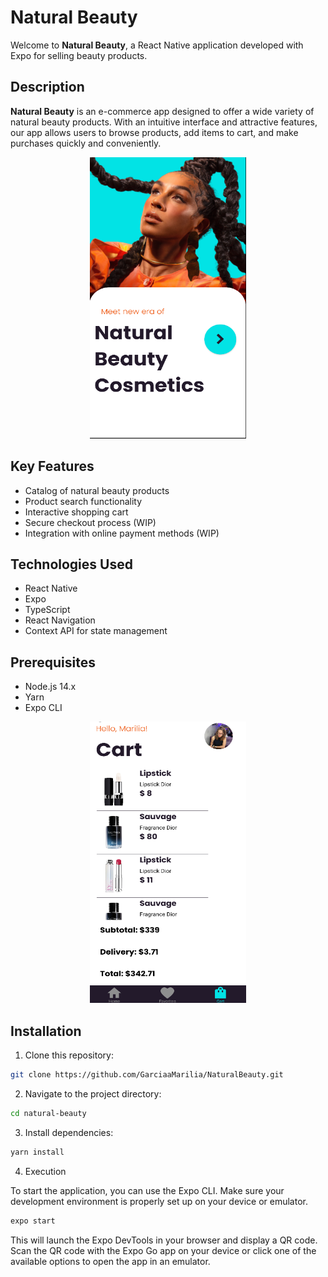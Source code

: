 # Natural Beauty

Welcome to **Natural Beauty**, a React Native application developed with Expo for selling beauty products.

## Description

**Natural Beauty** is an e-commerce app designed to offer a wide variety of natural beauty products. With an intuitive interface and attractive features, our app allows users to browse products, add items to cart, and make purchases quickly and conveniently.

<p align="center">
  <img src="assets/signin.png" alt="SignIn" width="250" height="450" />
</p>

## Key Features

- Catalog of natural beauty products
- Product search functionality
- Interactive shopping cart
- Secure checkout process (WIP)
- Integration with online payment methods (WIP)

## Technologies Used

- React Native
- Expo
- TypeScript
- React Navigation
- Context API for state management

## Prerequisites

- Node.js 14.x
- Yarn
- Expo CLI

<p align="center">
  <img src="assets/cart.png" alt="Cart" width="250" height="450" />
</p>

## Installation

1. Clone this repository:

```bash
git clone https://github.com/GarciaaMarilia/NaturalBeauty.git
```

2. Navigate to the project directory:

```bash
cd natural-beauty
```

3. Install dependencies:

```bash
yarn install
```

4. Execution

To start the application, you can use the Expo CLI. Make sure your development environment is properly set up on your device or emulator.

```bash
expo start
```

This will launch the Expo DevTools in your browser and display a QR code. Scan the QR code with the Expo Go app on your device or click one of the available options to open the app in an emulator.
